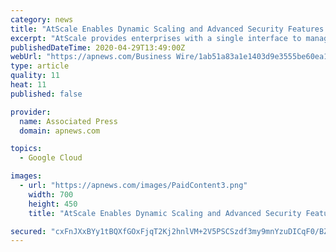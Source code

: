 ```yaml
---
category: news
title: "AtScale Enables Dynamic Scaling and Advanced Security Features for Hybrid Cloud Environments"
excerpt: "AtScale provides enterprises with a single interface to manage any combination of cloud and traditional data platforms for business intelligence applications,” said Christoph"
publishedDateTime: 2020-04-29T13:49:00Z
webUrl: "https://apnews.com/Business Wire/1ab51a83a1e1403d9e3555be60ea1cf8"
type: article
quality: 11
heat: 11
published: false

provider:
  name: Associated Press
  domain: apnews.com

topics:
  - Google Cloud

images:
  - url: "https://apnews.com/images/PaidContent3.png"
    width: 700
    height: 450
    title: "AtScale Enables Dynamic Scaling and Advanced Security Features for Hybrid Cloud Environments"

secured: "cxFnJXxBYy1tBQXfGOxFjqT2Kj2hnlVM+2V5PSCSzdf3my9mnYzuDICqF0/BZvVI2PVD/cTwvBj2lMoQBFe5CezZgRysKmrJ2cWu0kAiRWEeYTSIS/AJKjZN77IuqmRevt22gjtdlbKChnChgBJxR25Z89cahx6kRO4O0Cf8fcXFxusC+BBaPwQPfllp15r960eJyNdfArK+LDXNh6oZmmf2hNpRxeW5IWiWWJyvsTVhwsnqlPjg01Pv++VbEu0Z74EXhlkBK0NBHtA928S6M5vSSFul8MDr1M+ACctTlPNiIM1stfa/4g+X6/TGx/vD;awD1D1FRqoy2aFYv+QvIoA=="
---
```


